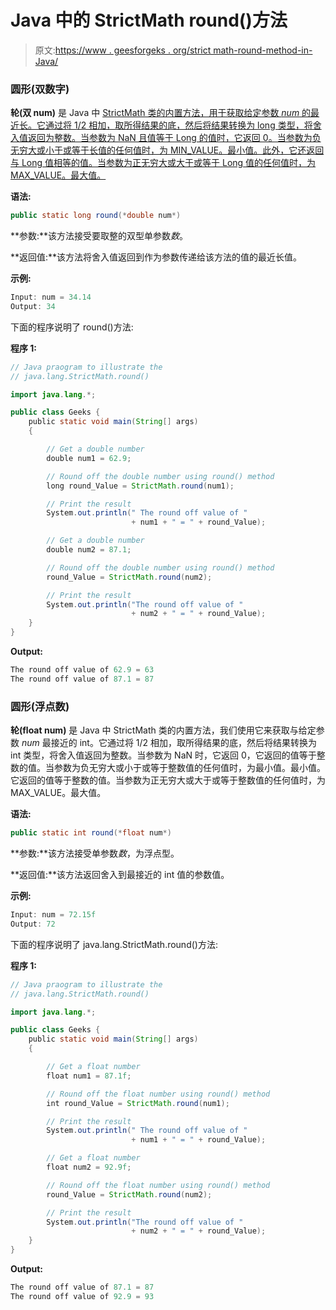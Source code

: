# Java 中的 StrictMath round()方法

> 原文:[https://www . geesforgeks . org/strict math-round-method-in-Java/](https://www.geeksforgeeks.org/strictmath-round-method-in-java/)

### 圆形(双数字)

**轮(双 num)** 是 Java 中 [StrictMath 类的内置方法，用于获取给定参数 *num* 的最近长。它通过将 1/2 相加，取所得结果的底，然后将结果转换为 long 类型，将舍入值返回为整数。当参数为 NaN 且值等于 Long 的值时，它返回 0。当参数为负无穷大或小于或等于长值的任何值时，为 MIN_VALUE。最小值。此外，它还返回与 Long 值相等的值。当参数为正无穷大或大于或等于 Long 值的任何值时，为 MAX_VALUE。最大值。](https://www.geeksforgeeks.org/java-lang-strictmath-class-java-set-1/)

**语法:**

```java
public static long round(*double num*)
```

**参数:**该方法接受要取整的双型单参数*数*。

**返回值:**该方法将舍入值返回到作为参数传递给该方法的值的最近长值。

**示例:**

```java
Input: num = 34.14
Output: 34

```

下面的程序说明了 round()方法:

**程序 1:**

```java
// Java praogram to illustrate the
// java.lang.StrictMath.round()

import java.lang.*;

public class Geeks {
    public static void main(String[] args)
    {

        // Get a double number
        double num1 = 62.9;

        // Round off the double number using round() method
        long round_Value = StrictMath.round(num1);

        // Print the result
        System.out.println(" The round off value of "
                           + num1 + " = " + round_Value);

        // Get a double number
        double num2 = 87.1;

        // Round off the double number using round() method
        round_Value = StrictMath.round(num2);

        // Print the result
        System.out.println("The round off value of "
                           + num2 + " = " + round_Value);
    }
}
```

**Output:**

```java
The round off value of 62.9 = 63
The round off value of 87.1 = 87

```

### 圆形(浮点数)

**轮(float num)** 是 Java 中 StrictMath 类的内置方法，我们使用它来获取与给定参数 *num* 最接近的 int。它通过将 1/2 相加，取所得结果的底，然后将结果转换为 int 类型，将舍入值返回为整数。当参数为 NaN 时，它返回 0，它返回的值等于整数的值。当参数为负无穷大或小于或等于整数值的任何值时，为最小值。最小值。它返回的值等于整数的值。当参数为正无穷大或大于或等于整数值的任何值时，为 MAX_VALUE。最大值。

**语法:**

```java
public static int round(*float num*)
```

**参数:**该方法接受单参数*数*，为浮点型。

**返回值:**该方法返回舍入到最接近的 int 值的参数值。

**示例:**

```java
Input: num = 72.15f
Output: 72

```

下面的程序说明了 java.lang.StrictMath.round()方法:

**程序 1:**

```java
// Java praogram to illustrate the
// java.lang.StrictMath.round()

import java.lang.*;

public class Geeks {
    public static void main(String[] args)
    {

        // Get a float number
        float num1 = 87.1f;

        // Round off the float number using round() method
        int round_Value = StrictMath.round(num1);

        // Print the result
        System.out.println(" The round off value of "
                           + num1 + " = " + round_Value);

        // Get a float number
        float num2 = 92.9f;

        // Round off the float number using round() method
        round_Value = StrictMath.round(num2);

        // Print the result
        System.out.println("The round off value of "
                           + num2 + " = " + round_Value);
    }
}
```

**Output:**

```java
The round off value of 87.1 = 87
The round off value of 92.9 = 93

```
